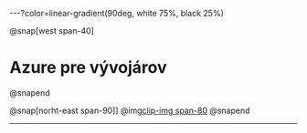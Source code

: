 ---?color=linear-gradient(90deg, white 75%, black 25%)

@snap[west span-40]
# Azure pre vývojárov
@snapend

@snap[norht-east span-90]]
@img[clip-img span-80](assets/img/avatar.jpg)
@snapend

---
